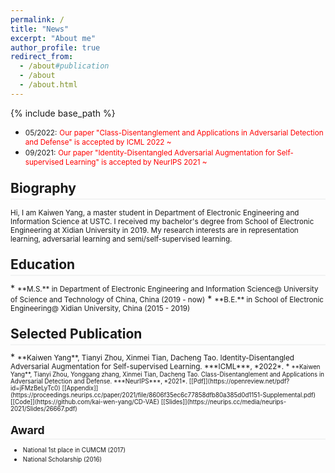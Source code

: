 ```yaml
---
permalink: /
title: "News"
excerpt: "About me"
author_profile: true
redirect_from: 
  - /about#publication
  - /about
  - /about.html
---
```

<style>
.page__content p {
    margin: 0 0 0em;
}
p{
    /*margin: 0;*/
    /*padding: -30;*/
    /*line-height: 15px;*/
}
a{
	color:#7c1313;
}
ul{
    /*margin: 0;*/
    /*padding: -30;*/
    line-height: 15px;
    margin-block-start: 0em;
    margin-block-end: 0em;
}
ul li, ol li {
    margin-bottom: 0.em;
}
h1, h2, h3, h4, h5, h6 {
	padding-bottom: 0.2em;
	margin: 1em 0 0.5em;
	border-bottom: 2px solid #f2f3f3;
}
</style>
{% include base_path %} 
* <small>05/2022:</small> <small style="color:red">Our paper "Class-Disentanglement and Applications in Adversarial Detection and Defense" is accepted by ICML 2022 ~</small> 
* <small>09/2021:</small> <small style="color:red">Our paper "Identity-Disentangled Adversarial Augmentation for Self-supervised Learning" is accepted by NeurIPS 2021 ~</small> 
<h2 id="biography"> Biography</h2>  

<small> Hi, I am Kaiwen Yang, a master student in Department of Electronic Engineering and Information Science at USTC. I received my bachelor's degree from School of Electronic Engineering at Xidian University in 2019. My research interests are in representation learning, adversarial learning and semi/self-supervised learning.</small>

<h2 id="education"> Education</h2>  
* <small>**M.S.** in Department of Electronic Engineering and Information Science@
    University of Science and Technology of China, China (2019 - now)</small>  
* <small>**B.E.** in School of Electronic Engineering@
   Xidian University, China (2015 - 2019)</small> 


<h2 id="publication">Selected Publication</h2> 
* <small>**Kaiwen Yang**, Tianyi Zhou, Xinmei Tian, Dacheng Tao. Identity-Disentangled Adversarial Augmentation for Self-supervised Learning. ***ICML***, *2022*.
* <small>**Kaiwen Yang**, Tianyi Zhou, Yonggang zhang, Xinmei Tian, Dacheng Tao. Class-Disentanglement and Applications in Adversarial Detection and Defense. ***NeurIPS***, *2021*. [[Pdf]](https://openreview.net/pdf?id=jFMzBeLyTc0) [[Appendix]](https://proceedings.neurips.cc/paper/2021/file/8606f35ec6c77858dfb80a385d0d1151-Supplemental.pdf) [[Code]](https://github.com/kai-wen-yang/CD-VAE) [[Slides]](https://neurips.cc/media/neurips-2021/Slides/26667.pdf) </small>
	
<h2 id="award"> Award</h2> 

* <small>National 1st place in CUMCM (2017) </small>
* <small>National Scholarship (2016) </small>

<script type='text/javascript' id='clustrmaps' src='//cdn.clustrmaps.com/map_v2.js?cl=ffffff&w=100&t=n&d=HbVX3egvi54ZREtzaPFgjN0cJebFsDjwXflmtsApCQI'></script>
